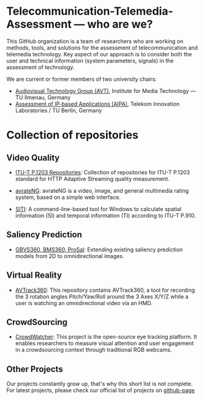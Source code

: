 # Telecommunication-Telemedia-Assessment — who are we?

This GitHub organization is a team of researchers who are working on methods, tools, and solutions for the assessment of telecommunication and telemedia technology. Key aspect of our approach is to consider both the user and technical information (system parameters, signals) in the assessment of technology.

We are current or former members of two university chairs:

* [Audiovisual Technology Group (AVT)](https://www.tu-ilmenau.de/en/audio-visual-technology/), Institute for Media Technology — TU Ilmenau, Germany
* [Assessment of IP-based Applications (AIPA)](https://www.aipa.tu-berlin.de/menue/assessment_of_ip_based_applications/), Telekom Innovation Laboratories / TU Berlin, Germany

# Collection of repositories

## Video Quality

- [ITU-T P.1203 Repositories](https://telecommunication-telemedia-assessment.github.io/p1203/): Collection of repositories for ITU-T P.1203 standard for HTTP Adaptive Streaming quality measurement.

- [avrateNG](https://github.com/Telecommunication-Telemedia-Assessment/avrateNG): avrateNG is a video, image, and general multimedia rating system, based on a simple web interface.

- [SITI](https://github.com/Telecommunication-Telemedia-Assessment/SITI): A command-line-based tool for Windows to calculate spatial information (SI) and temporal information (TI) according to ITU-T P.910.

## Saliency Prediction

- [GBVS360, BMS360, ProSal](https://github.com/Telecommunication-Telemedia-Assessment/GBVS360-BMS360-ProSal): Extending existing saliency prediction models from 2D to omnidirectional images.

## Virtual Reality

- [AVTrack360](https://github.com/Telecommunication-Telemedia-Assessment/AVTrack360): This repository contains AVTrack360, a tool for recording the 3 rotation angles Pitch/Yaw/Roll around the 3 Axes X/Y/Z while a user is watching an omnidirectional video via an HMD.

## CrowdSourcing

- [CrowdWatcher](https://github.com/Telecommunication-Telemedia-Assessment/CrowdWatcher): This project is the open-source eye tracking platform. It enables researchers to measure visual attention and user engagement in a crowdsourcing context through traditional RGB webcams.

## Other Projects
Our projects constantly grow up, that's why this short list is not complete. For latest projects, please check our official 
list of projects on [github-page](https://github.com/Telecommunication-Telemedia-Assessment)

